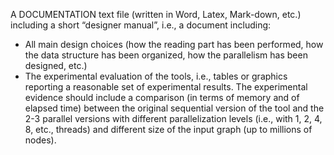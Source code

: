 A DOCUMENTATION text file (written in Word, Latex, Mark-down, etc.) including a short “designer manual”, i.e., a document including: 
- All main design choices (how the reading part has been performed, how the data structure has been organized, how the parallelism has been designed, etc.) 
- The experimental evaluation of the tools, i.e., tables or graphics reporting a reasonable set of experimental results. The experimental evidence should include a comparison (in terms of memory and of elapsed time) between the original sequential version  of the tool and the 2-3 parallel versions with different parallelization levels (i.e., with 1, 2, 4, 8, etc., threads) and different size of the input graph (up to millions of nodes).